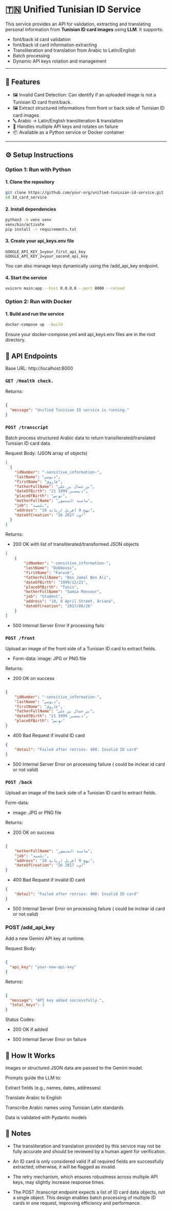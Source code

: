 # 🇹🇳 Unified Tunisian ID Service

This service provides an API for validation, extracting and translating personal information from **Tunisian ID card images** using **LLM**. It supports:
- font/back id card validation
- font/back id card information extracting
- Transliteration and translation from Arabic to Latin/English
- Batch processing
- Dynamic API keys rotation and management

---

## 🚀 Features
- 🖼️ Invalid Card Detection: Can identify if an uploaded image is not a Tunisian ID card front/back.
- 🖼️ Extract structured informations from front or back side of Tunisian ID card images
- 🔤 Arabic → Latin/English transliteration & translation
- 🔄 Handles multiple API keys and rotates on failure
- 📦 Available as a Python service or Docker container

---

## ⚙️ Setup Instructions

### Option 1: Run with Python

#### 1. Clone the repository

```bash
git clone https://github.com/your-org/unified-tunisian-id-service.git
cd Id_card_service
```
#### 2. Install dependencies
```bash
python3 -m venv venv
venv/bin/activate
pip install -r requirements.txt
```
#### 3. Create your api_keys.env file
```env
GOOGLE_API_KEY_1=your_first_api_key
GOOGLE_API_KEY_2=your_second_api_key
```
You can also manage keys dynamically using the /add_api_key endpoint.

#### 4. Start the service
```bash
uvicorn main:app --host 0.0.0.0 --port 8000 --reload
```
### Option 2: Run with Docker

#### 1. Build and run the service
```bash
docker-compose up --build
```
Ensure your docker-compose.yml and api_keys.env files are in the root directory.

## 📡 API Endpoints
Base URL: http://localhost:8000

### `GET /Health check.`

Returns:

```json

{
  "message": "Unified Tunisian ID service is running."
}
```
### `POST /transcript`

Batch process structured Arabic data to return transliterated/translated Tunisian ID card data.

Request Body: (JSON array of objects)

```json
[
  {
    "idNumber": "-sensitive_information-",
    "lastName": "دبوسي",
    "firstName": "فاروق",
    "fatherFullName": "بن جمال بن علي",
    "dateOfBirth": "21 ديسمبر 1999",
    "placeOfBirth": "تونس",
    "motherFullName": "سامية المنصور",
    "job": "تلميذ",
    "address": "10 نهج 9 أفريل اريانة",
    "dateOfCreation": "26 اوت 2017"
  }
]
```
Returns:

- 200 OK with list of transliterated/transformed JSON objects
```json
[
    {
        "idNumber": "-sensitive_information-",
        "lastName": "Dabbousi",
        "firstName": "Farouk",
        "fatherFullName": "Ben Jamal Ben Ali",
        "dateOfBirth": "1999/12/21",
        "placeOfBirth": "Tunis",
        "motherFullName": "Samia Mansour",
        "job": "Student",
        "address": "10, 9 April Street, Ariana",
        "dateOfCreation": "2017/08/26"
    }
]
```

- 500 Internal Server Error if processing fails


### `POST /front`

Upload an image of the front side of a Tunisian ID card to extract fields.

- Form-data: image: JPG or PNG file

Returns:

- 200 OK on success

```json

{
    "idNumber": "-sensitive_information-",
    "lastName": "دبوسي",
    "firstName": "فاروق",
    "fatherFullName": "بن جمال بن علي",
    "dateOfBirth": "21 ديسمبر 1999",
    "placeOfBirth": "تونس"
}
```


- 400 Bad Request if invalid ID card

```json
{
    "detail": "Failed after retries: 400: Invalid ID card"
}
```
- 500 Internal Server Error on processing failure ( could be inclear id card or not valid)


### `POST /back`
Upload an image of the back side of a Tunisian ID card to extract fields.

Form-data:

- image: JPG or PNG file

Returns:

- 200 OK on success

```json

{
    "motherFullName": "سامية المنصور",
    "job": "تلميذ",
    "address": "10 نهج 9 أفريل اريانة",
    "dateOfCreation": "26 اوت 2017"
}
```

- 400 Bad Request if invalid ID card
```json
{
    "detail": "Failed after retries: 400: Invalid ID card"
}
```

- 500 Internal Server Error on processing failure ( could be inclear id card or not valid)

### POST /add_api_key
Add a new Gemini API key at runtime.

Request Body:

```json

{
  "api_key": "your-new-api-key"
}
```
Returns:

```json

{
  "message": "API key added successfully.",
  "total_keys": 3
}
```
Status Codes:

- 200 OK if added

- 500 Internal Server Error on failure

## 🧠 How It Works
Images or structured JSON data are passed to the Gemini model.

Prompts guide the LLM to:

Extract fields (e.g., names, dates, addresses)

Translate Arabic to English

Transcribe Arabic names using Tunisian Latin standards

Data is validated with Pydantic models

## 📝 Notes

- The transliteration and translation provided by this service may not be fully accurate and should be reviewed by a human agent for verification.

- An ID card is only considered valid if all required fields are successfully extracted; otherwise, it will be flagged as invalid.

- The retry mechanism, which ensures robustness across multiple API keys, may slightly increase response times.

- The POST /transcript endpoint expects a list of ID card data objects, not a single object. This design enables batch processing of multiple ID cards in one request, improving efficiency and performance.
